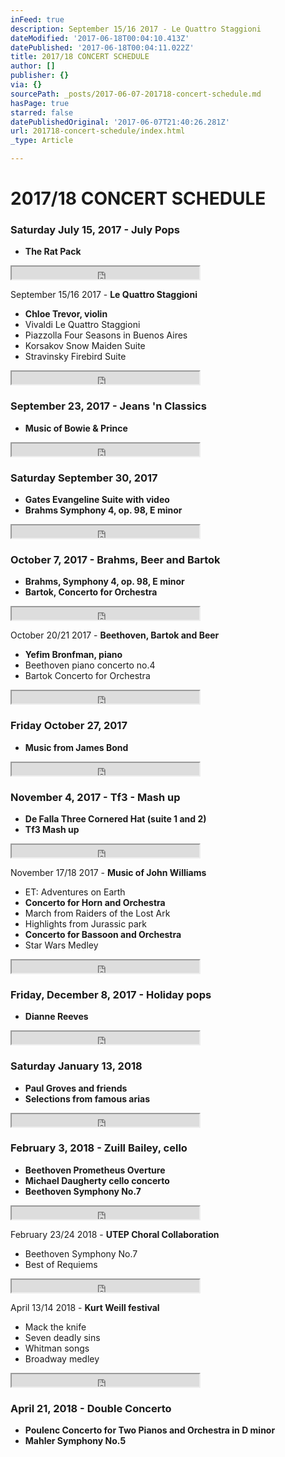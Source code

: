 ```yaml
---
inFeed: true
description: September 15/16 2017 - Le Quattro Staggioni
dateModified: '2017-06-18T00:04:10.413Z'
datePublished: '2017-06-18T00:04:11.022Z'
title: 2017/18 CONCERT SCHEDULE
author: []
publisher: {}
via: {}
sourcePath: _posts/2017-06-07-201718-concert-schedule.md
hasPage: true
starred: false
datePublishedOriginal: '2017-06-07T21:40:26.281Z'
url: 201718-concert-schedule/index.html
_type: Article

---
```

# 2017/18 CONCERT SCHEDULE

### **Saturday July 15, 2017 - July Pops**

* **The Rat Pack**

<iframe src="https://the-grid.github.io/ed-userhtml/?g=eJwDAAAAAAE" height="20" style=""></iframe>

September 15/16 2017 - **Le Quattro Staggioni**

* **Chloe Trevor, violin**
* Vivaldi Le Quattro Staggioni
* Piazzolla Four Seasons in Buenos Aires
* Korsakov Snow Maiden Suite
* Stravinsky Firebird Suite

<iframe src="https://the-grid.github.io/ed-userhtml/?g=eJwDAAAAAAE" height="20" style=""></iframe>

### **September 23, 2017 - Jeans 'n Classics**

* **Music of Bowie & Prince**

<iframe src="https://the-grid.github.io/ed-userhtml/?g=eJwDAAAAAAE" height="20" style=""></iframe>

### **Saturday September 30, 2017**

* **Gates Evangeline Suite with video**
* **Brahms Symphony 4, op. 98, E minor**

<iframe src="https://the-grid.github.io/ed-userhtml/?g=eJwDAAAAAAE" height="20" style=""></iframe>

### **October 7, 2017 - Brahms, Beer and Bartok**

* **Brahms, Symphony 4, op. 98, E minor**
* **Bartok, Concerto for Orchestra**

<iframe src="https://the-grid.github.io/ed-userhtml/?g=eJwDAAAAAAE" height="20" style=""></iframe>

October 20/21 2017 - **Beethoven, Bartok and Beer**

* **Yefim Bronfman, piano**
* Beethoven piano concerto no.4
* Bartok Concerto for Orchestra

<iframe src="https://the-grid.github.io/ed-userhtml/?g=eJwDAAAAAAE" height="20" style=""></iframe>

### **Friday October 27, 2017**

* **Music from James Bond**

<iframe src="https://the-grid.github.io/ed-userhtml/?g=eJwDAAAAAAE" height="20" style=""></iframe>

### **November 4, 2017 - Tf3 - Mash up**

* **De Falla Three Cornered Hat (suite 1 and 2)**
* **Tf3 Mash up**

<iframe src="https://the-grid.github.io/ed-userhtml/?g=eJwDAAAAAAE" height="20" style=""></iframe>

November 17/18 2017 - **Music of John Williams**

* ET: Adventures on Earth
* **Concerto for Horn and Orchestra**
* March from Raiders of the Lost Ark
* Highlights from Jurassic park
* **Concerto for Bassoon and Orchestra**
* Star Wars Medley

<iframe src="https://the-grid.github.io/ed-userhtml/?g=eJwDAAAAAAE" height="20" style=""></iframe>

### **Friday, December 8, 2017 - Holiday pops**

* **Dianne Reeves**

<iframe src="https://the-grid.github.io/ed-userhtml/?g=eJwDAAAAAAE" height="20" style=""></iframe>

### **Saturday January 13, 2018**

* **Paul Groves and friends**
* **Selections from famous arias**

<iframe src="https://the-grid.github.io/ed-userhtml/?g=eJwDAAAAAAE" height="20" style=""></iframe>

### **February 3, 2018 - Zuill Bailey, cello**

* **Beethoven Prometheus Overture**
* **Michael Daugherty cello concerto**
* **Beethoven Symphony No.7**

<iframe src="https://the-grid.github.io/ed-userhtml/?g=eJwDAAAAAAE" height="20" style=""></iframe>

February 23/24 2018 - **UTEP Choral Collaboration**

* Beethoven Symphony No.7
* Best of Requiems

<iframe src="https://the-grid.github.io/ed-userhtml/?g=eJwDAAAAAAE" height="20" style=""></iframe>

April 13/14 2018 - **Kurt Weill festival**

* Mack the knife
* Seven deadly sins
* Whitman songs
* Broadway medley

<iframe src="https://the-grid.github.io/ed-userhtml/?g=eJwDAAAAAAE" height="20" style=""></iframe>

### **April 21, 2018 - Double Concerto**

* **Poulenc Concerto for Two Pianos and Orchestra in D minor**
* **Mahler Symphony No.5**